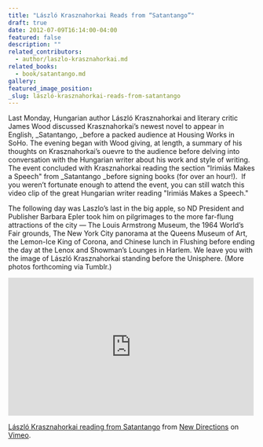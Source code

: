 ```yaml
---
title: "László Krasznahorkai Reads from “Satantango”"
draft: true
date: 2012-07-09T16:14:00-04:00
featured: false
description: ""
related_contributors:
  - author/laszlo-krasznahorkai.md
related_books:
  - book/satantango.md
gallery:
featured_image_position: 
_slug: lászló-krasznahorkai-reads-from-satantango
---
```


Last Monday, Hungarian author László Krasznahorkai and literary critic James Wood discussed Krasznahorkai’s newest novel to appear in English, _Satantango, _before a packed audience at Housing Works in SoHo. The evening began with Wood giving, at length, a summary of his thoughts on Krasznahorkai’s ouevre to the audience before delving into conversation with the Hungarian writer about his work and style of writing. The event concluded with Krasznahorkai reading the section "Irimiás Makes a Speech" from _Satantango _before signing books (for over an hour!).  If you weren’t fortunate enough to attend the event, you can still watch this video clip of the great Hungarian writer reading "Irimiás Makes a Speech."

The following day was Laszlo’s last in the big apple, so ND President and Publisher Barbara Epler took him on pilgrimages to the more far-flung attractions of the city — The Louis Armstrong Museum, the 1964 World’s Fair grounds, The New York City panorama at the Queens Museum of Art, the Lemon-Ice King of Corona, and Chinese lunch in Flushing before ending the day at the Lenox and Showman’s Lounges in Harlem. We leave you with the image of László Krasznahorkai standing before the Unisphere. (More photos forthcoming via Tumblr.) 

<iframe src="http://player.vimeo.com/video/45135055" width="500" height="281" frameborder="0" webkitallowfullscreen="" mozallowfullscreen="" allowfullscreen=""></iframe>

[László Krasznahorkai reading from Satantango](http://vimeo.com/45135055) from [New Directions](http://vimeo.com/user6899357) on [Vimeo](http://vimeo.com).

